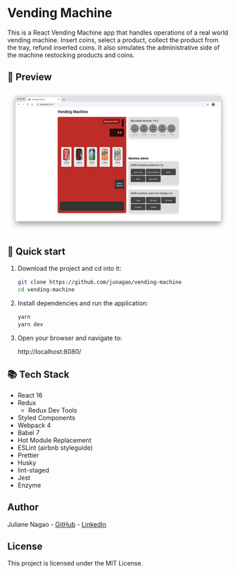 # Vending Machine

This is a React Vending Machine app that handles operations of a real world vending machine. Insert coins, select a product, collect the product from the tray, refund inserted coins. It also simulates the administrative side of the machine restocking products and coins.

## 👀 Preview

![vending-machine-png](./src/images/vending-machine-preview.png)

## 🚀 Quick start

1. Download the project and cd into it:

   ```bash
   git clone https://github.com/junagao/vending-machine
   cd vending-machine
   ```

2. Install dependencies and run the application:

   ```bash
   yarn
   yarn dev
   ```

3. Open your browser and navigate to:

   http://localhost:8080/

## 📚 Tech Stack

- React 16
- Redux
  - Redux Dev Tools
- Styled Components
- Webpack 4
- Babel 7
- Hot Module Replacement
- ESLint (airbnb styleguide)
- Prettier
- Husky
- lint-staged
- Jest
- Enzyme

## Author

Juliane Nagao - [GitHub](https://github.com/junagao) - [LinkedIn](https://www.linkedin.com/in/junagao/)

## License

This project is licensed under the MIT License.
